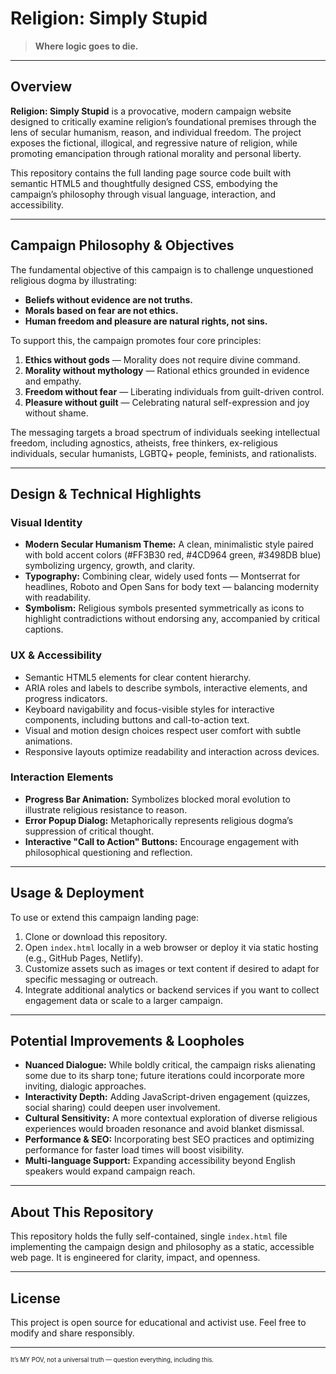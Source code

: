 # Religion: Simply Stupid

> **Where logic goes to die.**

---

## Overview

**Religion: Simply Stupid** is a provocative, modern campaign website designed to critically examine religion’s foundational premises through the lens of secular humanism, reason, and individual freedom. The project exposes the fictional, illogical, and regressive nature of religion, while promoting emancipation through rational morality and personal liberty.

This repository contains the full landing page source code built with semantic HTML5 and thoughtfully designed CSS, embodying the campaign’s philosophy through visual language, interaction, and accessibility.

---

## Campaign Philosophy & Objectives

The fundamental objective of this campaign is to challenge unquestioned religious dogma by illustrating:

- **Beliefs without evidence are not truths.**
- **Morals based on fear are not ethics.**
- **Human freedom and pleasure are natural rights, not sins.**

To support this, the campaign promotes four core principles:

1. **Ethics without gods** — Morality does not require divine command.
2. **Morality without mythology** — Rational ethics grounded in evidence and empathy.
3. **Freedom without fear** — Liberating individuals from guilt-driven control.
4. **Pleasure without guilt** — Celebrating natural self-expression and joy without shame.

The messaging targets a broad spectrum of individuals seeking intellectual freedom, including agnostics, atheists, free thinkers, ex-religious individuals, secular humanists, LGBTQ+ people, feminists, and rationalists.

---

## Design & Technical Highlights

### Visual Identity

- **Modern Secular Humanism Theme:** A clean, minimalistic style paired with bold accent colors (#FF3B30 red, #4CD964 green, #3498DB blue) symbolizing urgency, growth, and clarity.
- **Typography:** Combining clear, widely used fonts — Montserrat for headlines, Roboto and Open Sans for body text — balancing modernity with readability.
- **Symbolism:** Religious symbols presented symmetrically as icons to highlight contradictions without endorsing any, accompanied by critical captions.

### UX & Accessibility

- Semantic HTML5 elements for clear content hierarchy.
- ARIA roles and labels to describe symbols, interactive elements, and progress indicators.
- Keyboard navigability and focus-visible styles for interactive components, including buttons and call-to-action text.
- Visual and motion design choices respect user comfort with subtle animations.
- Responsive layouts optimize readability and interaction across devices.

### Interaction Elements

- **Progress Bar Animation:** Symbolizes blocked moral evolution to illustrate religious resistance to reason.
- **Error Popup Dialog:** Metaphorically represents religious dogma’s suppression of critical thought.
- **Interactive "Call to Action" Buttons:** Encourage engagement with philosophical questioning and reflection.

---

## Usage & Deployment

To use or extend this campaign landing page:

1. Clone or download this repository.
2. Open `index.html` locally in a web browser or deploy it via static hosting (e.g., GitHub Pages, Netlify).
3. Customize assets such as images or text content if desired to adapt for specific messaging or outreach.
4. Integrate additional analytics or backend services if you want to collect engagement data or scale to a larger campaign.

---

## Potential Improvements & Loopholes

- **Nuanced Dialogue:** While boldly critical, the campaign risks alienating some due to its sharp tone; future iterations could incorporate more inviting, dialogic approaches.
- **Interactivity Depth:** Adding JavaScript-driven engagement (quizzes, social sharing) could deepen user involvement.
- **Cultural Sensitivity:** A more contextual exploration of diverse religious experiences would broaden resonance and avoid blanket dismissal.
- **Performance & SEO:** Incorporating best SEO practices and optimizing performance for faster load times will boost visibility.
- **Multi-language Support:** Expanding accessibility beyond English speakers would expand campaign reach.

---

## About This Repository

This repository holds the fully self-contained, single `index.html` file implementing the campaign design and philosophy as a static, accessible web page. It is engineered for clarity, impact, and openness.

---

## License

This project is open source for educational and activist use. Feel free to modify and share responsibly.

---

<sub><sup>It’s MY POV, not a universal truth — question everything, including this.</sup></sub>
